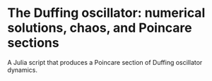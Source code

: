 # The Duffing oscillator: numerical solutions, chaos, and Poincare sections
A Julia script that produces a Poincare section of Duffing oscillator dynamics.
